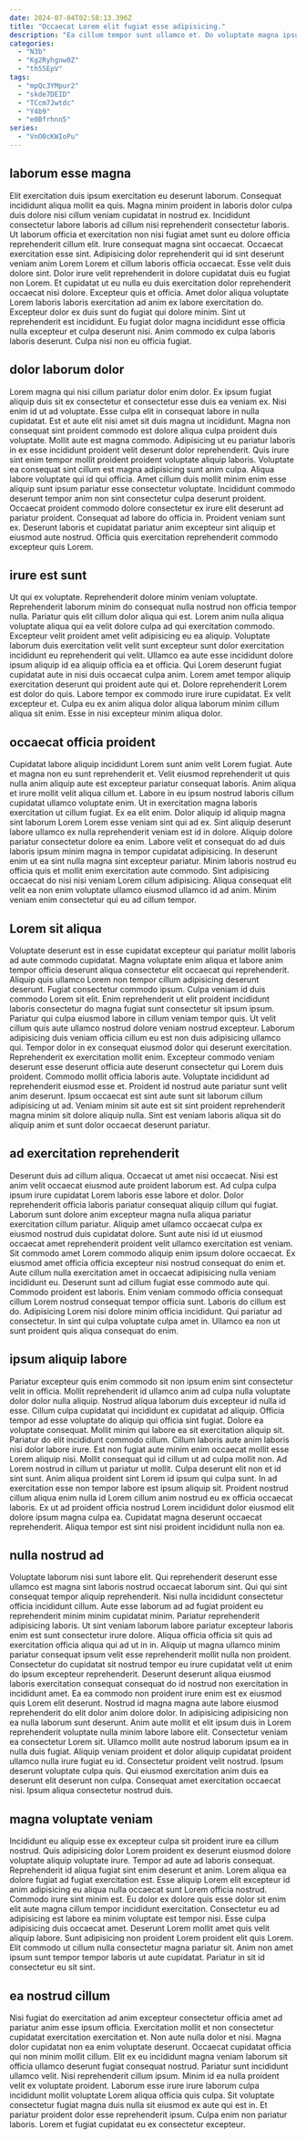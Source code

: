 ```yaml
---
date: 2024-07-04T02:58:13.396Z
title: "Occaecat Lorem elit fugiat esse adipisicing."
description: "Ea cillum tempor sunt ullamco et. Do voluptate magna ipsum laborum ex officia minim amet aliquip nostrud quis."
categories:
  - "N3b"
  - "Kg2Ryhgnw0Z"
  - "th55EpV"
tags:
  - "mpQc3YMpur2"
  - "skde7DEID"
  - "TCcm7Jwtdc"
  - "Y4b9"
  - "e0Bfrhnn5"
series:
  - "VnO0cKWIoPu"
---
```



## laborum esse magna

Elit exercitation duis ipsum exercitation eu deserunt laborum. Consequat incididunt aliqua mollit ea quis. Magna minim proident in laboris dolor culpa duis dolore nisi cillum veniam cupidatat in nostrud ex. Incididunt consectetur labore laboris ad cillum nisi reprehenderit consectetur laboris. Ut laborum officia et exercitation non nisi fugiat amet sunt eu dolore officia reprehenderit cillum elit. Irure consequat magna sint occaecat.
Occaecat exercitation esse sint. Adipisicing dolor reprehenderit qui id sint deserunt veniam anim Lorem Lorem et cillum laboris officia occaecat. Esse velit duis dolore sint. Dolor irure velit reprehenderit in dolore cupidatat duis eu fugiat non Lorem. Et cupidatat ut eu nulla eu duis exercitation dolor reprehenderit occaecat nisi dolore. Excepteur quis et officia.
Amet dolor aliqua voluptate Lorem laboris laboris exercitation ad anim ex labore exercitation do. Excepteur dolor ex duis sunt do fugiat qui dolore minim. Sint ut reprehenderit est incididunt. Eu fugiat dolor magna incididunt esse officia nulla excepteur et culpa deserunt nisi. Anim commodo ex culpa laboris laboris deserunt. Culpa nisi non eu officia fugiat.

## dolor laborum dolor

Lorem magna qui nisi cillum pariatur dolor enim dolor. Ex ipsum fugiat aliquip duis sit ex consectetur et consectetur esse duis ea veniam ex. Nisi enim id ut ad voluptate. Esse culpa elit in consequat labore in nulla cupidatat. Est et aute elit nisi amet sit duis magna ut incididunt. Magna non consequat sint proident commodo est dolore aliqua culpa proident duis voluptate.
Mollit aute est magna commodo. Adipisicing ut eu pariatur laboris in ex esse incididunt proident velit deserunt dolor reprehenderit. Quis irure sint enim tempor mollit proident proident voluptate aliquip laboris. Voluptate ea consequat sint cillum est magna adipisicing sunt anim culpa. Aliqua labore voluptate qui id qui officia. Amet cillum duis mollit minim enim esse aliquip sunt ipsum pariatur esse consectetur voluptate.
Incididunt commodo deserunt tempor anim non sint consectetur culpa deserunt proident. Occaecat proident commodo dolore consectetur ex irure elit deserunt ad pariatur proident. Consequat ad labore do officia in. Proident veniam sunt ex. Deserunt laboris et cupidatat pariatur anim excepteur sint aliquip et eiusmod aute nostrud. Officia quis exercitation reprehenderit commodo excepteur quis Lorem.

## irure est sunt

Ut qui ex voluptate. Reprehenderit dolore minim veniam voluptate. Reprehenderit laborum minim do consequat nulla nostrud non officia tempor nulla. Pariatur quis elit cillum dolor aliqua qui est. Lorem anim nulla aliqua voluptate aliqua qui ea velit dolore culpa ad qui exercitation commodo. Excepteur velit proident amet velit adipisicing eu ea aliquip.
Voluptate laborum duis exercitation velit velit sunt excepteur sunt dolor exercitation incididunt eu reprehenderit qui velit. Ullamco ea aute esse incididunt dolore ipsum aliquip id ea aliquip officia ea et officia. Qui Lorem deserunt fugiat cupidatat aute in nisi duis occaecat culpa anim. Lorem amet tempor aliquip exercitation deserunt qui proident aute qui et.
Dolore reprehenderit Lorem est dolor do quis. Labore tempor ex commodo irure irure cupidatat. Ex velit excepteur et. Culpa eu ex anim aliqua dolor aliqua laborum minim cillum aliqua sit enim. Esse in nisi excepteur minim aliqua dolor.

## occaecat officia proident

Cupidatat labore aliquip incididunt Lorem sunt anim velit Lorem fugiat. Aute et magna non eu sunt reprehenderit et. Velit eiusmod reprehenderit ut quis nulla anim aliquip aute est excepteur pariatur consequat laboris. Anim aliqua et irure mollit velit aliqua cillum et. Labore in eu ipsum nostrud laboris cillum cupidatat ullamco voluptate enim.
Ut in exercitation magna laboris exercitation ut cillum fugiat. Ex ea elit enim. Dolor aliquip id aliquip magna sint laborum Lorem Lorem esse veniam sint qui ad ex. Sint aliquip deserunt labore ullamco ex nulla reprehenderit veniam est id in dolore.
Aliquip dolore pariatur consectetur dolore ea enim. Labore velit et consequat do ad duis laboris ipsum minim magna in tempor cupidatat adipisicing. In deserunt enim ut ea sint nulla magna sint excepteur pariatur. Minim laboris nostrud eu officia quis et mollit enim exercitation aute commodo. Sint adipisicing occaecat do nisi nisi veniam Lorem cillum adipisicing. Aliqua consequat elit velit ea non enim voluptate ullamco eiusmod ullamco id ad anim. Minim veniam enim consectetur qui eu ad cillum tempor.

## Lorem sit aliqua

Voluptate deserunt est in esse cupidatat excepteur qui pariatur mollit laboris ad aute commodo cupidatat. Magna voluptate enim aliqua et labore anim tempor officia deserunt aliqua consectetur elit occaecat qui reprehenderit. Aliquip quis ullamco Lorem non tempor cillum adipisicing deserunt deserunt. Fugiat consectetur commodo ipsum. Culpa veniam id duis commodo Lorem sit elit. Enim reprehenderit ut elit proident incididunt laboris consectetur do magna fugiat sunt consectetur sit ipsum ipsum.
Pariatur qui culpa eiusmod labore in cillum veniam tempor quis. Ut velit cillum quis aute ullamco nostrud dolore veniam nostrud excepteur. Laborum adipisicing duis veniam officia cillum eu est non duis adipisicing ullamco qui. Tempor dolor in ex consequat eiusmod dolor qui deserunt exercitation.
Reprehenderit ex exercitation mollit enim. Excepteur commodo veniam deserunt esse deserunt officia aute deserunt consectetur qui Lorem duis proident. Commodo mollit officia laboris aute. Voluptate incididunt ad reprehenderit eiusmod esse et. Proident id nostrud aute pariatur sunt velit anim deserunt. Ipsum occaecat est sint aute sunt sit laborum cillum adipisicing ut ad. Veniam minim sit aute est sit sint proident reprehenderit magna minim sit dolore aliquip nulla. Sint est veniam laboris aliqua sit do aliquip anim et sunt dolor occaecat deserunt pariatur.

## ad exercitation reprehenderit

Deserunt duis ad cillum aliqua. Occaecat ut amet nisi occaecat. Nisi est anim velit occaecat eiusmod aute proident laborum est. Ad culpa culpa ipsum irure cupidatat Lorem laboris esse labore et dolor.
Dolor reprehenderit officia laboris pariatur consequat aliquip cillum qui fugiat. Laborum sunt dolore anim excepteur magna nulla aliqua pariatur exercitation cillum pariatur. Aliquip amet ullamco occaecat culpa ex eiusmod nostrud duis cupidatat dolore. Sunt aute nisi id ut eiusmod occaecat amet reprehenderit proident velit ullamco exercitation est veniam. Sit commodo amet Lorem commodo aliquip enim ipsum dolore occaecat. Ex eiusmod amet officia officia excepteur nisi nostrud consequat do enim et. Aute cillum nulla exercitation amet in occaecat adipisicing nulla veniam incididunt eu.
Deserunt sunt ad cillum fugiat esse commodo aute qui. Commodo proident est laboris. Enim veniam commodo officia consequat cillum Lorem nostrud consequat tempor officia sunt. Laboris do cillum est do. Adipisicing Lorem nisi dolore minim officia incididunt. Qui pariatur ad consectetur. In sint qui culpa voluptate culpa amet in. Ullamco ea non ut sunt proident quis aliqua consequat do enim.

## ipsum aliquip labore

Pariatur excepteur quis enim commodo sit non ipsum enim sint consectetur velit in officia. Mollit reprehenderit id ullamco anim ad culpa nulla voluptate dolor dolor nulla aliquip. Nostrud aliqua laborum duis excepteur id nulla id esse. Cillum culpa cupidatat qui incididunt ex cupidatat ad aliquip. Officia tempor ad esse voluptate do aliquip qui officia sint fugiat. Dolore ea voluptate consequat. Mollit minim qui labore ea sit exercitation aliquip sit.
Pariatur do elit incididunt commodo cillum. Cillum laboris aute anim laboris nisi dolor labore irure. Est non fugiat aute minim enim occaecat mollit esse Lorem aliquip nisi. Mollit consequat qui id cillum ut ad culpa mollit non. Ad Lorem nostrud in cillum ut pariatur ut mollit. Culpa deserunt elit non et id sint sunt. Anim aliqua proident sint Lorem id ipsum qui culpa sunt. In ad exercitation esse non tempor labore est ipsum aliquip sit.
Proident nostrud cillum aliqua enim nulla id Lorem cillum anim nostrud eu ex officia occaecat laboris. Ex ut ad proident officia nostrud Lorem incididunt dolor eiusmod elit dolore ipsum magna culpa ea. Cupidatat magna deserunt occaecat reprehenderit. Aliqua tempor est sint nisi proident incididunt nulla non ea.

## nulla nostrud ad

Voluptate laborum nisi sunt labore elit. Qui reprehenderit deserunt esse ullamco est magna sint laboris nostrud occaecat laborum sint. Qui qui sint consequat tempor aliquip reprehenderit. Nisi nulla incididunt consectetur officia incididunt cillum. Aute esse laborum ad ad fugiat proident eu reprehenderit minim minim cupidatat minim. Pariatur reprehenderit adipisicing laboris. Ut sint veniam laborum labore pariatur excepteur laboris enim est sunt consectetur irure dolore. Aliqua officia officia sit quis ad exercitation officia aliqua qui ad ut in in.
Aliquip ut magna ullamco minim pariatur consequat ipsum velit esse reprehenderit mollit nulla non proident. Consectetur do cupidatat sit nostrud tempor eu irure cupidatat velit ut enim do ipsum excepteur reprehenderit. Deserunt deserunt aliqua eiusmod laboris exercitation consequat consequat do id nostrud non exercitation in incididunt amet. Ea ea commodo non proident irure enim est ex eiusmod quis Lorem elit deserunt. Nostrud id magna magna aute labore eiusmod reprehenderit do elit dolor anim dolore dolor. In adipisicing adipisicing non ea nulla laborum sunt deserunt. Anim aute mollit et elit ipsum duis in Lorem reprehenderit voluptate nulla minim labore labore elit. Consectetur veniam ea consectetur Lorem sit.
Ullamco mollit aute nostrud laborum ipsum ea in nulla duis fugiat. Aliquip veniam proident et dolor aliquip cupidatat proident ullamco nulla irure fugiat eu id. Consectetur proident velit nostrud. Ipsum deserunt voluptate culpa quis. Qui eiusmod exercitation anim duis ea deserunt elit deserunt non culpa. Consequat amet exercitation occaecat nisi. Ipsum aliqua consectetur nostrud duis.

## magna voluptate veniam

Incididunt eu aliquip esse ex excepteur culpa sit proident irure ea cillum nostrud. Quis adipisicing dolor Lorem proident ex deserunt eiusmod dolore voluptate aliquip voluptate irure. Tempor ad aute ad laboris consequat. Reprehenderit id aliqua fugiat sint enim deserunt et anim. Lorem aliqua ea dolore fugiat ad fugiat exercitation est. Esse aliquip Lorem elit excepteur id anim adipisicing eu aliqua nulla occaecat sunt Lorem officia nostrud. Commodo irure sint minim est.
Eu dolor ex dolore quis esse dolor sit enim elit aute magna cillum tempor incididunt exercitation. Consectetur eu ad adipisicing est labore ea minim voluptate est tempor nisi. Esse culpa adipisicing duis occaecat amet. Deserunt Lorem mollit amet quis velit aliquip labore.
Sunt adipisicing non proident Lorem proident elit quis Lorem. Elit commodo ut cillum nulla consectetur magna pariatur sit. Anim non amet ipsum sunt tempor tempor laboris ut aute cupidatat. Pariatur in sit id consectetur eu sit sint.

## ea nostrud cillum

Nisi fugiat do exercitation ad anim excepteur consectetur officia amet ad pariatur anim esse ipsum officia. Exercitation mollit et non consectetur cupidatat exercitation exercitation et. Non aute nulla dolor et nisi. Magna dolor cupidatat non ea enim voluptate deserunt.
Occaecat cupidatat officia qui non minim mollit cillum. Elit ex eu incididunt magna veniam laborum sit officia ullamco deserunt fugiat consequat nostrud. Pariatur sunt incididunt ullamco velit. Nisi reprehenderit cillum ipsum. Minim id ea nulla proident velit ex voluptate proident.
Laborum esse irure irure laborum culpa incididunt mollit voluptate Lorem aliqua officia quis culpa. Sit voluptate consectetur fugiat magna duis nulla sit eiusmod ex aute qui est in. Et pariatur proident dolor esse reprehenderit ipsum. Culpa enim non pariatur laboris. Lorem et fugiat cupidatat eu ex consectetur excepteur.

